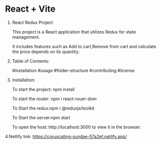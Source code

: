 # React + Vite

1. React Redux Project

    This project is a React application that utilizes Redux for state management.
   
    It includes features such as Add to cart,Remove from cart and calculate the price depends on its quantity.

3. Table of Contents:

   #installation
   #usage
   #folder-structure
   #contributing
   #license

4. Installation:

   To start the project:  npm install
   
   To start the router: npm i  react-rouer-dom
   
   To Start the redux:npm i @reduxjs/toolkit
   
   To Start the server:npm start
   
   To open the host: http://localhost:3000 to view it in the browser.

 4.Netlify link:  https://coruscating-sundae-57a2ef.netlify.app/
